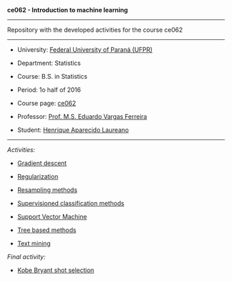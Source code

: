 **ce062 - Introduction to machine learning**

***

Repository with the developed activities for the course ce062

***

* University: [Federal University of Paraná (UFPR)](http://www.ufpr.br/portalufpr/)
* Department: Statistics
* Course: B.S. in Statistics
* Period: 1o half of 2016
* Course page: [ce062](http://www.leg.ufpr.br/doku.php/pessoais:e.ferreira:ce064)
* Professor: [Prof. M.S. Eduardo Vargas Ferreira](http://www.leg.ufpr.br/doku.php/pessoais:e.ferreira)

* Student: [Henrique Aparecido Laureano](http://lattes.cnpq.br/2224901552085090)

***

*Activities:*

+ [Gradient descent](http://mynameislaure.github.io/academic_courses/intro2ml/gradient_descent/)

+ [Regularization](http://mynameislaure.github.io/academic_courses/intro2ml/regularization/)

+ [Resampling methods](http://mynameislaure.github.io/academic_courses/intro2ml/resampling_methods/)

+ [Supervisioned classification methods](http://mynameislaure.github.io/academic_courses/intro2ml/supervisioned_classification_methods/)

+ [Support Vector Machine](http://mynameislaure.github.io/academic_courses/intro2ml/support_vector_machine/)

+ [Tree based methods](http://mynameislaure.github.io/academic_courses/intro2ml/tree_based_methods/)

+ [Text mining](http://mynameislaure.github.io/academic_courses/intro2ml/text_mining/)

*Final activity:*

+ [Kobe Bryant shot selection](http://mynameislaure.github.io/academic_courses/intro2ml/kobe_bryant_shot_selection/)